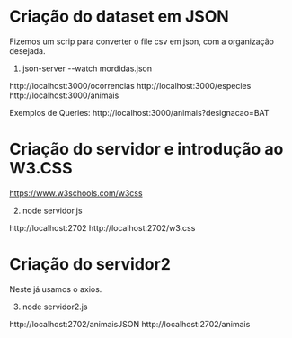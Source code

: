 # Criação do dataset em JSON
Fizemos um scrip para converter o file csv em json, com a organização desejada.

1. json-server --watch mordidas.json 

http://localhost:3000/ocorrencias
http://localhost:3000/especies
http://localhost:3000/animais

Exemplos de Queries:
http://localhost:3000/animais?designacao=BAT


# Criação do servidor e introdução ao W3.CSS
https://www.w3schools.com/w3css

2. node servidor.js 

http://localhost:2702
http://localhost:2702/w3.css

# Criação do servidor2
Neste já usamos o axios.

3. node servidor2.js

http://localhost:2702/animaisJSON
http://localhost:2702/animais
